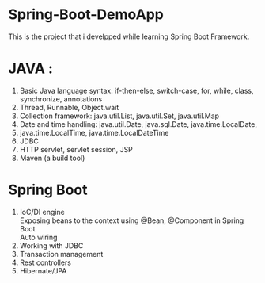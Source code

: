 # Spring-Boot-DemoApp
This is the project that i develpped while learning Spring Boot Framework.

# JAVA :
1. Basic Java language syntax: if-then-else, switch-case, for, while, class, synchronize, annotations
2. Thread, Runnable, Object.wait
3. Collection framework: java.util.List, java.util.Set, java.util.Map
4. Date and time handling: java.util.Date, java.sql.Date, java.time.LocalDate, 
5. java.time.LocalTime, java.time.LocalDateTime
6. JDBC
7. HTTP servlet, servlet session, JSP
8. Maven (a build tool)

# Spring Boot 
1. IoC/DI engine
<br /> Exposing beans to the context using @Bean, @Component in Spring Boot
<br /> Auto wiring
2. Working with JDBC
3. Transaction management
4. Rest controllers
5. Hibernate/JPA
